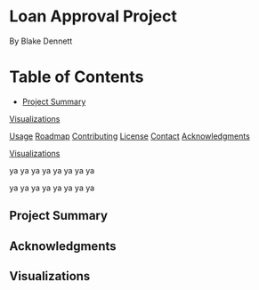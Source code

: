# Loan Approval Project

By Blake Dennett

<!-- TABLE OF CONTENTS -->
<h1>Table of Contents</h1>

* <a href="#Project-Summary">Project Summary</a>

<a href="#Visualizations">Visualizations</a>

<a href="#usage">Usage</a>
<a href="#roadmap">Roadmap</a>
<a href="#contributing">Contributing</a>
<a href="#license">License</a>
<a href="#contact">Contact</a>
<a href="#acknowledgments">Acknowledgments</a>

<a href="#Visualizations">Visualizations</a>

ya
ya
ya
ya
ya
ya
ya
ya



ya
ya
ya
ya
ya
ya
ya
ya


## Project Summary



## Acknowledgments


## Visualizations